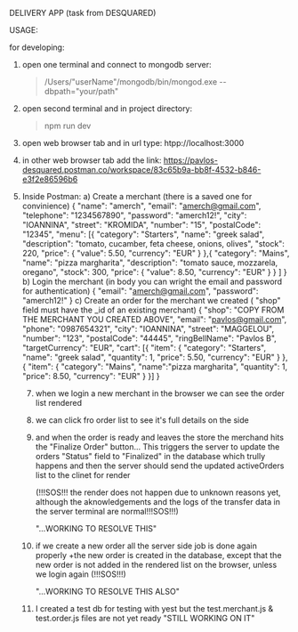 
DELIVERY APP (task from DESQUARED)

USAGE:

for developing:
  1) open one terminal and connect to mongodb server:
     > /Users/"userName"/mongodb/bin/mongod.exe --dbpath="your/path"

  2) open second terminal and in project directory:
     > npm run dev

  3) open web browser tab and in url type:
     htpp://localhost:3000

  4) in other web browser tab add the link:
     https://pavlos-desquared.postman.co/workspace/83c65b9a-bb8f-4532-b846-e3f2e86596b6

  5) Inside Postman:
    a) Create a merchant (there is a saved one for convinience)
        {
          "name": "amerch",
          "email": "amerch@gmail.com",
          "telephone": "1234567890",
          "password": "amerch12!",
          "city": "IOANNINA",
          "street": "KROMIDA",
          "number": "15",
          "postalCode": "12345",
          "menu": [{
            "category": "Starters",
                  "name": "greek salad",
                  "description": "tomato, cucamber, feta cheese, onions, olives",
                  "stock": 220,
                  "price": {
                      "value": 5.50,
                      "currency": "EUR"
                  }
              },{
              "category": "Mains",
                  "name": "pizza margharita",
                  "description": "tomato sauce, mozzarela, oregano",
                  "stock": 300,
                  "price": {
                      "value": 8.50,
                      "currency": "EUR"
                  }
              }
          ]
      }
    b) Login the merchant (in body you can wright the email and password for authentication)
      {
        "email": "amerch@gmail.com",
        "password": "amerch12!"
      }
    c) Create an order for the merchant we created ( "shop" field must have the _id of an existing merchant)
      {
        "shop": "COPY FROM THE MERCHANT YOU CREATED ABOVE",
        "email": "pavlos@gmail.com",
        "phone": "0987654321",
        "city": "IOANNINA",
        "street": "MAGGELOU",
        "number": "123",
        "postalCode": "44445",
        "ringBellName": "Pavlos B",
        "targetCurrency": "EUR",
        "cart": [{
            "item": {
                "category": "Starters",
                "name": "greek salad",
                "quantity": 1,
                "price": 5.50,
                "currency": "EUR"
            }
        },
        {
            "item": {
                "category": "Mains",
                "name":"pizza margharita",
                "quantity": 1,
                "price": 8.50,
                "currency": "EUR"
            }
        }]
      }

     7) when we login a new merchant in the browser we can see the order list rendered
     
     8) we can click fro order list to see it's full details on the side
      
     9) and when the order is ready and leaves the store the merchand hits the "Finalize Order" button...
        This triggers the server to update the orders "Status" field to "Finalized" in the database which trully happens
        and then the server should send the updated activeOrders list to the clinet for render
        
        (!!!SOS!!! the render does not happen due to unknown reasons yet,
        although the aknowledgements and the logs of the transfer data in the server terminal are normal!!!SOS!!!)

          "...WORKING TO RESOLVE THIS"
        
     11) if we create a new order all the server side job is done again properly +the new order is
         created in the database, except that the new order is not added in the rendered list on the browser,
         unless we login again (!!!SOS!!!)

           "...WORKING TO RESOLVE THIS ALSO"

     13) I created a test db for testing with yest but the test.merchant.js & test.order.js files are not yet ready
         "STILL WORKING ON IT"
